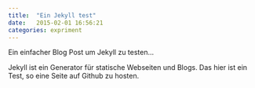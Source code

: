 ```yaml
---
title:  "Ein Jekyll test"
date:   2015-02-01 16:56:21
categories: expriment
---
```

Ein einfacher Blog Post um Jekyll zu testen...

Jekyll ist ein Generator für statische Webseiten und Blogs. Das hier ist ein Test, so eine Seite auf Github zu hosten.
